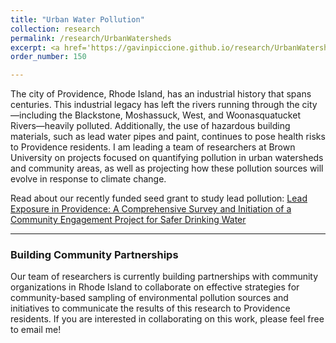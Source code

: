 ```yaml
---
title: "Urban Water Pollution"
collection: research
permalink: /research/UrbanWatersheds
excerpt: <a href='https://gavinpiccione.github.io/research/UrbanWatersheds'><br/><img src='/images/ProvRiver.png'>
order_number: 150

---
```


The city of Providence, Rhode Island, has an industrial history that spans centuries. This industrial legacy has left the rivers running through the city—including the Blackstone, Moshassuck, West, and Woonasquatucket Rivers—heavily polluted. Additionally, the use of hazardous building materials, such as lead water pipes and paint, continues to pose health risks to Providence residents. I am leading a team of researchers at Brown University on projects focused on quantifying pollution in urban watersheds and community areas, as well as projecting how these pollution sources will evolve in response to climate change.

Read about our recently funded seed grant to study lead pollution: [Lead Exposure in Providence: A Comprehensive Survey and Initiation of a Community Engagement Project for Safer Drinking Water](https://sustainability.brown.edu/get-involved/sustainability-seed-grants)

---
### Building Community Partnerships

Our team of researchers is currently building partnerships with community organizations in Rhode Island to collaborate on effective strategies for community-based sampling of environmental pollution sources and initiatives to communicate the results of this research to Providence residents. If you are interested in collaborating on this work, please feel free to email me!